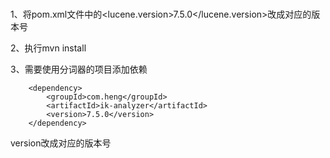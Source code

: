 # 


# 

 1、将pom.xml文件中的<lucene.version>7.5.0</lucene.version>改成对应的版本号

 2、执行mvn install  

 3、需要使用分词器的项目添加依赖

```pom
	<dependency>
		<groupId>com.heng</groupId>
		<artifactId>ik-analyzer</artifactId>
		<version>7.5.0</version>
	</dependency>
```
version改成对应的版本号

